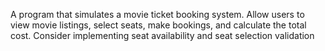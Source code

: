 A program that simulates a movie ticket booking system.
Allow users to view movie listings, select seats, make bookings,
and calculate the total cost. Consider implementing seat
availability and seat selection validation
